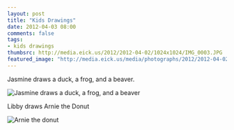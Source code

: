 ```yaml
---
layout: post
title: "Kids Drawings"
date: 2012-04-03 08:00
comments: false
tags: 
- kids drawings
thumbsrc: http://media.eick.us/2012/2012-04-02/1024x1024/IMG_0003.JPG
featured_image: "http://media.eick.us/media/photographs/2012/2012-04-02/IMG_0003.JPG"
---
```

Jasmine draws a duck, a frog, and a beaver.



![Jasmine draws a duck, a frog, and a beaver](http://media.eick.us/media/photographs/2012/2012-04-02/IMG_0003.JPG)


Libby draws Arnie the Donut



![Arnie the donut](http://media.eick.us/media/photographs/2012/2012-04-02/arnie-the-donut.JPG)

